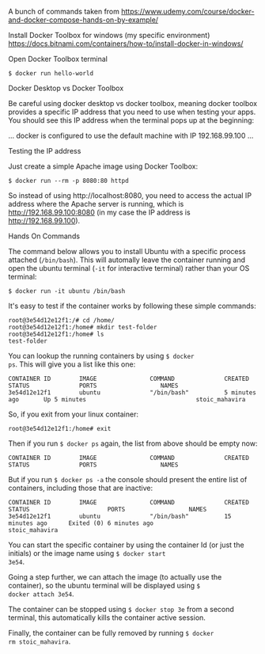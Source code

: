 A bunch of commands taken from https://www.udemy.com/course/docker-and-docker-compose-hands-on-by-example/

Install Docker Toolbox for windows (my specific environment)
https://docs.bitnami.com/containers/how-to/install-docker-in-windows/

Open Docker Toolbox terminal

```
$ docker run hello-world
```

Docker Desktop vs Docker Toolbox

Be careful using docker desktop vs docker toolbox, meaning docker toolbox provides a specific IP address that you need to use when testing your apps. You should see this IP address when the terminal pops up at the beginning:

... docker is configured to use the default machine with IP 192.168.99.100 ...

Testing the IP address

Just create a simple Apache image using Docker Toolbox:

```
$ docker run --rm -p 8080:80 httpd
```

So instead of using http://localhost:8080, you need to access the actual IP address where the Apache server is running, which is http://192.168.99.100:8080 (in my case the IP address is http://192.168.99.100).

Hands On Commands

The command below allows you to install Ubuntu with a specific process attached (<code>/bin/bash</code>). This will automally leave the container running and open the ubuntu terminal (<code>-it</code> for interactive terminal) rather than your OS terminal:

```
$ docker run -it ubuntu /bin/bash
```

It's easy to test if the container works by following these simple commands:

```
root@3e54d12e12f1:/# cd /home/
root@3e54d12e12f1:/home# mkdir test-folder
root@3e54d12e12f1:/home# ls
test-folder
```

You can lookup the running containers by using <code>$ docker ps</code>. This will give you a list like this one:

```
CONTAINER ID        IMAGE               COMMAND              CREATED             STATUS              PORTS                  NAMES
3e54d12e12f1        ubuntu              "/bin/bash"          5 minutes ago       Up 5 minutes                               stoic_mahavira
```

So, if you exit from your linux container:

```
root@3e54d12e12f1:/home# exit
```

Then if you run <code>$ docker ps</code> again, the list from above should be empty now:

```
CONTAINER ID        IMAGE               COMMAND              CREATED             STATUS              PORTS                  NAMES
```

But if you run <code>$ docker ps -a</code> the console should present the entire list of containers, including those that are inactive:

```
CONTAINER ID        IMAGE               COMMAND              CREATED             STATUS                      PORTS                  NAMES
3e54d12e12f1        ubuntu              "/bin/bash"          15 minutes ago      Exited (0) 6 minutes ago                           stoic_mahavira
```

You can start the specific container by using the container Id (or just the initials) or the image name using <code>$ docker start 3e54</code>.

Going a step further, we can attach the image (to actually use the container), so the ubuntu terminal will be displayed using <code>$ docker attach 3e54</code>.

The container can be stopped using <code>$ docker stop 3e</code> from a second terminal, this automatically kills the container active session.

Finally, the container can be fully removed by running <code>$ docker rm stoic_mahavira</code>.
